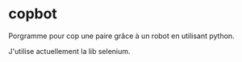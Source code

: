 # copbot

Porgramme pour cop une paire grâce à un robot en utilisant python.

J'utilise actuellement la lib selenium.
